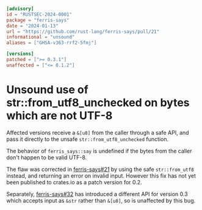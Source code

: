 ```toml
[advisory]
id = "RUSTSEC-2024-0001"
package = "ferris-says"
date = "2024-01-13"
url = "https://github.com/rust-lang/ferris-says/pull/21"
informational = "unsound"
aliases = ["GHSA-v363-rrf2-5fmj"]

[versions]
patched = [">= 0.3.1"]
unaffected = ["<= 0.1.2"]
```

# Unsound use of str::from_utf8_unchecked on bytes which are not UTF-8

Affected versions receive a `&[u8]` from the caller through a safe API, and pass
it directly to the unsafe `str::from_utf8_unchecked` function.

The behavior of `ferris_says::say` is undefined if the bytes from the caller
don't happen to be valid UTF-8.

The flaw was corrected in [ferris-says#21] by using the safe `str::from_utf8`
instead, and returning an error on invalid input. However this fix has not yet
been published to crates.io as a patch version for 0.2.

Separately, [ferris-says#32] has introduced a different API for version 0.3
which accepts input as `&str` rather than `&[u8]`, so is unaffected by this bug.

[ferris-says#21]: https://github.com/rust-lang/ferris-says/pull/21
[ferris-says#32]: https://github.com/rust-lang/ferris-says/pull/32
